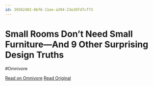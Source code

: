 ```yaml
---
id: 39562402-8bf6-11ee-a394-23e20fd7cf73
---
```


# Small Rooms Don’t Need Small Furniture—And 9 Other Surprising Design Truths
#Omnivore

[Read on Omnivore](https://omnivore.app/me/small-rooms-don-t-need-small-furniture-and-9-other-surprising-de-18c091e0c95)
[Read Original](http://getpocket.com/explore/item/small-rooms-don-t-need-small-furniture-and-9-other-surprising-design-truths)

